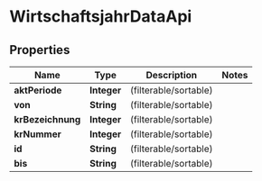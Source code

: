 
# WirtschaftsjahrDataApi

## Properties
Name | Type | Description | Notes
------------ | ------------- | ------------- | -------------
**aktPeriode** | **Integer** |  (filterable/sortable) | 
**von** | **String** |  (filterable/sortable) | 
**krBezeichnung** | **Integer** |  (filterable/sortable) | 
**krNummer** | **Integer** |  (filterable/sortable) | 
**id** | **String** |  (filterable/sortable) | 
**bis** | **String** |  (filterable/sortable) | 



